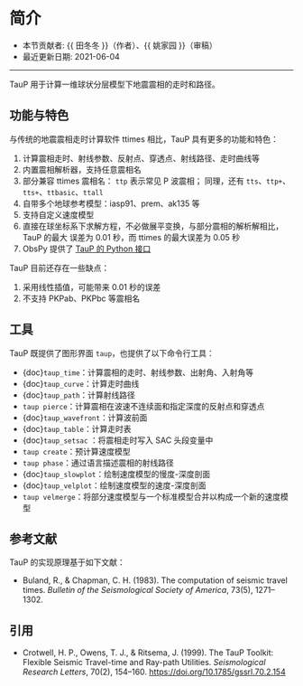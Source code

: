 # 简介

- 本节贡献者: {{ 田冬冬 }}（作者）、{{ 姚家园 }}（审稿）
- 最近更新日期: 2021-06-04

---

TauP 用于计算一维球状分层模型下地震震相的走时和路径。

## 功能与特色

与传统的地震震相走时计算软件 ttimes 相比，TauP 具有更多的功能和特色：

1. 计算震相走时、射线参数、反射点、穿透点、射线路径、走时曲线等
2. 内置震相解析器，支持任意震相名
3. 部分兼容 ttimes 震相名： `ttp` 表示常见 P 波震相；
   同理，还有 `tts`、`ttp+`、`tts+`、`ttbasic`、`ttall`
4. 自带多个地球参考模型：iasp91、prem、ak135 等
5. 支持自定义速度模型
6. 直接在球坐标系下求解方程，不必做展平变换，与部分震相的解析解相比，TauP 的最大
   误差为 0.01 秒，而 ttimes 的最大误差为 0.05 秒
7. ObsPy 提供了 [TauP 的 Python 接口](https://docs.obspy.org/packages/obspy.taup.html)

TauP 目前还存在一些缺点：

1. 采用线性插值，可能带来 0.01 秒的误差
2. 不支持 PKPab、PKPbc 等震相名

## 工具

TauP 既提供了图形界面 `taup`，也提供了以下命令行工具：

- {doc}`taup_time`：计算震相的走时、射线参数、出射角、入射角等
- {doc}`taup_curve`：计算走时曲线
- {doc}`taup_path`：计算射线路径
- `taup pierce`：计算震相在波速不连续面和指定深度的反射点和穿透点
- {doc}`taup_wavefront`：计算波前面
- {doc}`taup_table`：计算走时表
- {doc}`taup_setsac` ：将震相走时写入 SAC 头段变量中
- `taup create`：预计算速度模型
- `taup phase`：通过语言描述震相的射线路径
- {doc}`taup_slowplot`：绘制速度模型的慢度-深度剖面
- {doc}`taup_velplot`：绘制速度模型的速度-深度剖面
- `taup velmerge`：将部分速度模型与一个标准模型合并以构成一个新的速度模型

## 参考文献

TauP 的实现原理基于如下文献：

- Buland, R., & Chapman, C. H. (1983).
  The computation of seismic travel times.
  *Bulletin of the Seismological Society of America*, 73(5), 1271–1302.

## 引用

- Crotwell, H. P., Owens, T. J., & Ritsema, J. (1999).
  The TauP Toolkit: Flexible Seismic Travel-time and Ray-path Utilities.
  *Seismological Research Letters*, 70(2), 154–160.
  <https://doi.org/10.1785/gssrl.70.2.154>
